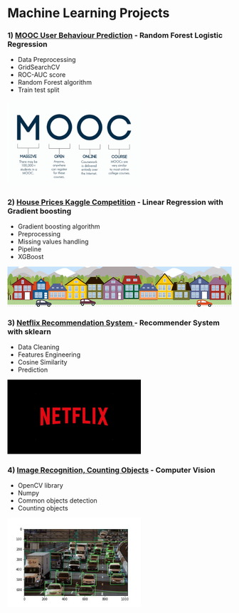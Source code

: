 # Machine Learning Projects


### 1) [MOOC User Behaviour Prediction](/MOOC_students_prediction/README.md) - __Random Forest Logistic Regression__
   - Data Preprocessing
   - GridSearchCV
   - ROC-AUC score
   - Random Forest algorithm
   - Train test split
<img src='MOOC_students_prediction/data/mooc.jpg' width=300>

### 2) [House Prices Kaggle Competition](house_prices_competition/house_prices_competition.ipynb) - __Linear Regression with Gradient boosting__
 - Gradient boosting algorithm
 - Preprocessing
 - Missing values handling
 - Pipeline
 - XGBoost
<img src='house_prices_competition/data/housesbanner.png' width = 700>

### 3) [Netflix Recommendation System ](netflix_recommendation_system/netflix_rec_system.ipynb) - __Recommender System with sklearn__
 - Data Cleaning
 - Features Engineering
 - Cosine Similarity 
 - Prediction
 <img src='netflix_recommendation_system/data/netflix.PNG' width=300>

### 4) [Image Recognition, Counting Objects](image_objects_recognition/count_objects.ipynb) - __Computer Vision__
 - OpenCV library
 - Numpy
 - Common objects detection
 - Counting objects
<img src='image_objects_recognition/count_objects.jpg' width=300>


